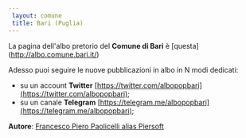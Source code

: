 ```yaml
---
 layout: comune
 title: Bari (Puglia)
---
```

 La pagina dell'albo pretorio del **Comune di Bari** è [questa] (http://albo.comune.bari.it/)

 Adesso puoi seguire le nuove pubblicazioni in albo in N modi dedicati:

 * su un account **Twitter** [https://twitter.com/albopopbari](https://twitter.com/albopopbari);
 * su un canale **Telegram** [https://telegram.me/albopopbari](https://telegram.me/albopopbari);


 **Autore**: [Francesco Piero Paolicelli alias Piersoft](https://twitter.com/Piersoft)
